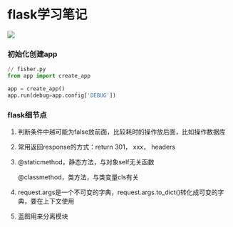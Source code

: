 # flask学习笔记

![](https://ws1.sinaimg.cn/large/005Pf0eLgy1g72cvpgxv7j31a40vr42l.jpg)

### 初始化创建app

```py
// fisher.py
from app import create_app

app = create_app()
app.run(debug=app.config['DEBUG'])
```

### flask细节点

1. 判断条件中越可能为false放前面，比较耗时的操作放后面，比如操作数据库

2. 常用返回response的方式：return 301， xxx， headers

3. @staticmethod，静态方法，与对象self无关函数

   @classmethod，类方法，与类变量cls有关

4. request.args是一个不可变的字典，request.args.to_dict()转化成可变的字典，要在上下文使用

5. 蓝图用来分离模块